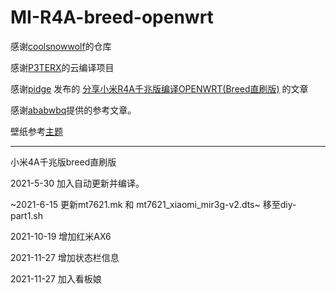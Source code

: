 # MI-R4A-breed-openwrt

感谢[coolsnowwolf](https://github.com/coolsnowwolf/lede)的仓库

感谢[P3TERX](https://github.com/P3TERX/Actions-OpenWrt)的云编译项目

感谢[pidge](https://www.right.com.cn/FORUM/space-uid-221258.html) 发布的 [分享小米R4A千兆版编译OPENWRT(Breed直刷版)](https://www.right.com.cn/FORUM/thread-4052254-1-1.html) 的文章

感谢[ababwbq](https://www.right.com.cn/FORUM/forum.php?mod=viewthread&tid=4091589&extra=page%3D1%26filter%3Dtypeid%26typeid%3D55)提供的参考文章。

壁纸参考[主题](https://github.com/XXKDB/luci-theme-argon_armygreen)

---- ---- ---- ---- ---- ---- ---- ---- ---- ----

小米4A千兆版breed直刷版

2021-5-30  加入自动更新并编译。

~2021-6-15  更新mt7621.mk 和 mt7621_xiaomi_mir3g-v2.dts~ 移至diy-part1.sh

2021-10-19  增加红米AX6

2021-11-27  增加状态栏信息

2021-11-27  加入看板娘
